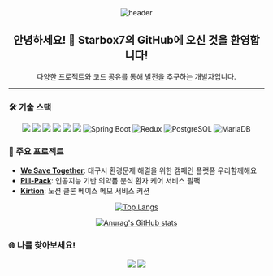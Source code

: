 <div align="center">
  <img src="https://capsule-render.vercel.app/api?type=wave&color=auto&height=300&section=header&text=Starbox%20Hub&fontSize=90" alt="header">
</div>


<h2 align="center">안녕하세요! 👋 Starbox7의 GitHub에 오신 것을 환영합니다!</h2>
<p align="center">
  다양한 프로젝트와 코드 공유를 통해 발전을 추구하는 개발자입니다.
</p>

---

### 🛠 기술 스택
<p align="center">
  <img src="https://img.shields.io/badge/HTML5-E34F26?style=flat&logo=HTML5&logoColor=white" />
  <img src="https://img.shields.io/badge/CSS3-1572B6?style=flat&logo=CSS3&logoColor=white" />
  <img src="https://img.shields.io/badge/JavaScript-F7DF1E?style=flat&logo=JavaScript&logoColor=black" />
  <img src="https://img.shields.io/badge/React-61DAFB?style=flat&logo=React&logoColor=black" />
  <img src="https://img.shields.io/badge/Node.js-339933?style=flat&logo=Node.js&logoColor=white" />
  <img src="https://img.shields.io/badge/Express-000000?style=flat&logo=Express&logoColor=white" />
  <img src="https://img.shields.io/badge/Spring%20Boot-6DB33F?style=flat&logo=springboot&logoColor=white" alt="Spring Boot">
  <img src="https://img.shields.io/badge/Redux-764ABC?style=flat&logo=redux&logoColor=white" alt="Redux">
  <img src="https://img.shields.io/badge/PostgreSQL-4169E1?style=flat&logo=postgresql&logoColor=white" alt="PostgreSQL">
  <img src="https://img.shields.io/badge/MariaDB-003545?style=flat&logo=mariadb&logoColor=white" alt="MariaDB">
</p>

### 🌟 주요 프로젝트
- **[We Save Together](https://github.com/Starbox7/We_save_Together_Web.git)**: 대구시 환경문제 해결을 위한 캠페인 플랫폼 우리함께해요
- **[Pill-Pack](https://github.com/Starbox7/Pill-Pack)**: 인공지능 기반 의약품 분석 환자 케어 서비스 필팩
- **[Kirtion](https://github.com/Starbox7/RE-Kirtion.git)**: 노션 클론 베이스 메모 서비스 커션

<p align="center">
  <a href="https://github.com/starbox7/github-readme-stats">
    <img src="https://github-readme-stats.vercel.app/api/top-langs/?username=starbox7&layout=compact" alt="Top Langs">
  </a>
</p>

<p align="center">
  <a href="https://github.com/anuraghazra/github-readme-stats">
    <img src="https://github-readme-stats.vercel.app/api?username=starbox7" alt="Anurag's GitHub stats">
  </a>
</p>

### 🌐 나를 찾아보세요!
<p align="center">
  <a href="https://starbox918.notion.site/bumjune?pvs=4"><img src="https://img.shields.io/badge/Portfolio-222222?style=flat&logo=GitHub%20Sponsors&logoColor=white" /></a>
  <a href="https://velog.io/@starbox7/posts"><img src="https://img.shields.io/badge/Blog-FF5722?style=flat&logo=Google%20Chrome&logoColor=white" /></a>
</p>

